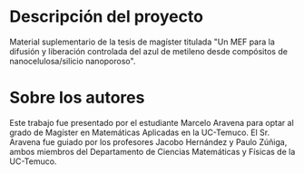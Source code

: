 # Descripción del proyecto

Material suplementario de la tesis de magíster titulada "Un MEF para la difusión y liberación controlada del azul de metileno desde compósitos de nanocelulosa/silicio nanoporoso". 

# Sobre los autores 

Este trabajo fue presentado por el estudiante Marcelo Aravena para optar al grado de Magíster en Matemáticas Aplicadas en la UC-Temuco. El Sr. Aravena fue guiado por los profesores Jacobo Hernández y Paulo Zúñiga, ambos miembros del Departamento de Ciencias Matemáticas y Físicas de la UC-Temuco.
